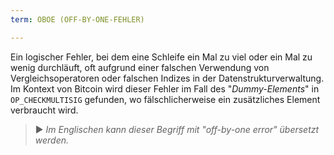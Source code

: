 ```yaml
---
term: OBOE (OFF-BY-ONE-FEHLER)

---
```

Ein logischer Fehler, bei dem eine Schleife ein Mal zu viel oder ein Mal zu wenig durchläuft, oft aufgrund einer falschen Verwendung von Vergleichsoperatoren oder falschen Indizes in der Datenstrukturverwaltung. Im Kontext von Bitcoin wird dieser Fehler im Fall des "*Dummy-Elements*" in `OP_CHECKMULTISIG` gefunden, wo fälschlicherweise ein zusätzliches Element verbraucht wird.

> ► *Im Englischen kann dieser Begriff mit "off-by-one error" übersetzt werden.*